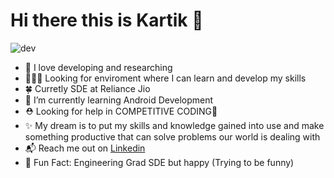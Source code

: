 # Hi there this is Kartik 👋
![dev](https://user-images.githubusercontent.com/38400944/194717358-a4dfe085-5e45-4ab2-8ef5-b4d1b91b0e5e.gif)

* 💙 I love developing and researching
* 🧑‍🤝‍🧑 Looking for enviroment where I can learn and develop my skills
* 🍀 Curretly SDE at Reliance Jio 
* 🌱 I’m currently learning Android Development 
* ⛑️ Looking for help in COMPETITIVE CODING🥺
* ✨ My dream is to put my skills and knowledge gained into use and make something productive that can solve problems our world is dealing with
* 📬 Reach me out on [Linkedin](https://www.linkedin.com/in/kartikrmathur/) 
* 🐤 Fun Fact: Engineering Grad SDE but happy (Trying to be funny)
